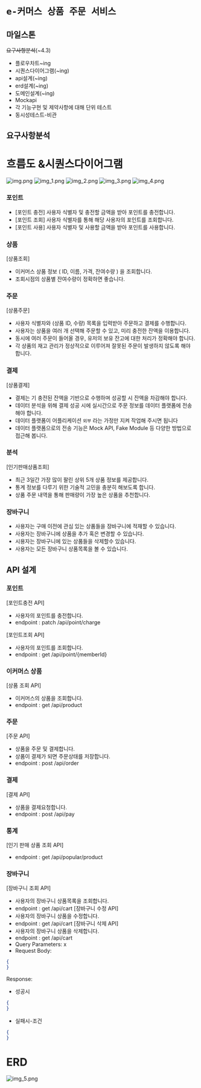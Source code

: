 # `e-커머스 상품 주문 서비스`

## 마일스톤
~~요구사항분석~~(~4.3)
- 플로우차트~ing
- 시퀀스다이어그램(~ing)
- api설계(~ing)
- erd설계(~ing)
- 도메인설계(~ing)
- Mockapi
- 각 기능구현 및 제약사항에 대해 단위 테스트
- 동시성테스트-비관

## 요구사항분석
# 흐름도 &시퀀스다이어그램
![img.png](img.png)
![img_1.png](img_1.png)
![img_2.png](img_2.png)
![img_3.png](img_3.png)
![img_4.png](img_4.png)

### 포인트
- [포인트 충전] 사용자 식별자 및 충전할 금액을 받아 포인트를 충전합니다.
- [포인트 조회] 사용자 식별자를 통해 해당 사용자의 포인트를 조회합니다.
- [포인트 사용] 사용자 식별자 및 사용할 금액을 받아 포인트를 사용합니다.

### 상품
[상품조회]
- 이커머스 상품 정보 ( ID, 이름, 가격, 잔여수량 ) 을 조회합니다.
- 조회시점의 상품별 잔여수량이 정확하면 좋습니다.

### 주문
[상품주문]
- 사용자 식별자와 (상품 ID, 수량) 목록을 입력받아 주문하고 결제를 수행합니다.
- 사용자는 상품을 여러 개 선택해 주문할 수 있고, 미리 충전한 잔액을 이용합니다.
- 동시에 여러 주문이 들어올 경우, 유저의 보유 잔고에 대한 처리가 정확해야 합니다.
- 각 상품의 재고 관리가 정상적으로 이루어져 잘못된 주문이 발생하지 않도록 해야 합니다.

### 결제
[상품결제]
- 결제는 기 충전된 잔액을 기반으로 수행하며 성공할 시 잔액을 차감해야 합니다.
- 데이터 분석을 위해 결제 성공 시에 실시간으로 주문 정보를 데이터 플랫폼에 전송해야 합니다. 
- 데이터 플랫폼이 어플리케이션 `외부` 라는 가정만 지켜 작업해 주시면 됩니다
- 데이터 플랫폼으로의 전송 기능은 Mock API, Fake Module 등 다양한 방법으로 접근해 봅니다.

### 분석
[인기판매상품조회]
- 최근 3일간 가장 많이 팔린 상위 5개 상품 정보를 제공합니다.
- 통계 정보를 다루기 위한 기술적 고민을 충분히 해보도록 합니다.
- 상품 주문 내역을 통해 판매량이 가장 높은 상품을 추천합니다.

### 장바구니
- 사용자는 구매 이전에 관심 있는 상품들을 장바구니에 적재할 수 있습니다.
- 사용자는 장바구니에 상품을 추가 혹은 변경할 수 있습니다.
- 시용자는 장바구니에 있는 상품들을 삭제할수 있습니다.
- 사용자는 모든 장바구니 상품목록을 볼 수 있습니다.

## API 설계
### 포인트
[포인트충전 API]
- 사용자의 포인트를 충전합니다.
- endpoint : patch /api/point/charge


[포인트조회 API]
- 사용자의 포인트를 조회합니다.
- endpoint : get /api/point/{memberId}

### 이커머스 상품
[상품 조회 API]
- 이커머스의 상품을 조회합니다.
- endpoint : get /api/product

### 주문
[주문 API]
- 상품을 주문 및 결제합니다.
- 상품이 결제가 되면 주문상태를 저장합니다.
- endpoint : post /api/order

### 결제
[결제 API]
- 상품을 결제요청합니다.
- endpoint : post /api/pay

### 통계
[인기 판매 상품 조회 API]
- endpoint : get /api/popular/product

### 장바구니
[장바구니 조회 API]
- 사용자의 장바구니 상품목록을 조회합니다.
- endpoint : get /api/cart
[장바구니 수정 API]
- 사용자의 장바구니 상품을 수정합니다.
- endpoint : get /api/cart
[장바구니 삭제 API]
- 사용자의 장바구니 상품을 삭제합니다.
- endpoint : get /api/cart
- Query Parameters: x
- Request Body:
```json
{
}
```
Response:
- 성공시
```json
{
}
```
- 실패시-조건
```json
{
}
```

# ERD
![img_5.png](img_5.png)

